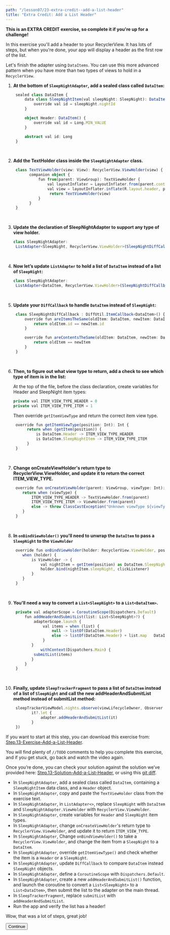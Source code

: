 ```yaml
---
path: "/lesson07/23-extra-credit--add-a-list-header"
title: "Extra Credit: Add a List Header"
---
```


<youtube id="cd3OTFak_K8"></youtube>

<p><strong>This is an EXTRA CREDIT exercise, so complete it if you're up for a challenge!</strong></p>
<p>In this exercise you'll add a header to your RecyclerView.  It has lots of steps, but when you're done, your app will display a header as the first row of the list.</p>
<p>Let's finish the adapter using <code>DataItems</code>. You can use this more advanced pattern when you have more than two types of views to hold in a <code>RecyclerView</code>.</p>
<ol>
<li><p><strong>At the bottom of <code>SleepNightAdapter</code>, add a sealed class called <code>DataItem</code>:</strong></p>

```ts
 sealed class DataItem {
     data class SleepNightItem(val sleepNight: SleepNight): DataItem() {
         override val id = sleepNight.nightId
     }

     object Header: DataItem() {
         override val id = Long.MIN_VALUE
     }

     abstract val id: Long
 }
```

<p><br></p>
</li>
<li><p><strong>Add the TextHolder class inside the <code>SleepNightAdapter</code> class.</strong></p>

```ts
 class TextViewHolder(view: View): RecyclerView.ViewHolder(view) {
       companion object {
           fun from(parent: ViewGroup): TextViewHolder {
               val layoutInflater = LayoutInflater.from(parent.context)
               val view = layoutInflater.inflate(R.layout.header, parent, false)
                return TextViewHolder(view)
           }
       }
 }
```

<p><br></p>
</li>
<li><p><strong>Update the declaration of SleepNightAdapter to support any type of view holder.</strong></p>

```ts
class SleepNightAdapter:
 ListAdapter<SleepNight, RecyclerView.ViewHolder>(SleepNightDiffCallback())
```

<p><br></p>
</li>
<li><p><strong>Now let’s update <code>ListAdapter</code> to hold a list of <code>DataItem</code> instead of a list of <code>SleepNight</code>:</strong></p>

```ts
class SleepNightAdapter:
 ListAdapter<DataItem, RecyclerView.ViewHolder>(SleepNightDiffCallback()) {}
```

<p><br></p>
</li>
<li><p><strong>Update your <code>DiffCallback</code> to handle <code>DataItem</code> instead of <code>SleepNight</code>:</strong></p>

```ts
 class SleepNightDiffCallback : DiffUtil.ItemCallback<DataItem>() {
     override fun areItemsTheSame(oldItem: DataItem, newItem: DataItem): Boolean {
         return oldItem.id == newItem.id
     }

     override fun areContentsTheSame(oldItem: DataItem, newItem: DataItem): Boolean {
         return oldItem == newItem
     }
 }
```

<p><br></p>
</li>
<li><p><strong>Then, to figure out what view type to return, add a check to see which type of item is in the list:</strong></p>
<p>At the top of the file, before the class declaration, create variables for Header and SleepNight item types:</p>

```ts
private val ITEM_VIEW_TYPE_HEADER = 0
private val ITEM_VIEW_TYPE_ITEM = 1
```

<p>Then override <code>getItemViewType</code> and return the correct item view type.</p>

```ts
 override fun getItemViewType(position: Int): Int {
      return when (getItem(position)) {
          is DataItem.Header -> ITEM_VIEW_TYPE_HEADER
          is DataItem.SleepNightItem -> ITEM_VIEW_TYPE_ITEM
      }
 }
```

<p><br></p>
</li>
<li><p><strong>Change onCreateViewHolder's return type to RecyclerView.ViewHolder, and
update it to return the correct ITEM_VIEW_TYPE.</strong></p>

```ts
 override fun onCreateViewHolder(parent: ViewGroup, viewType: Int): RecyclerView.ViewHolder {
    return when (viewType) {
        ITEM_VIEW_TYPE_HEADER -> TextViewHolder.from(parent)
        ITEM_VIEW_TYPE_ITEM -> ViewHolder.from(parent)
        else -> throw ClassCastException("Unknown viewType ${viewType}")
    }
 }
```

<p><br></p>
</li>
<li><p><strong>In <code>onBindViewHolder()</code> you'll need to unwrap the <code>DataItem</code> to pass a <code>SleepNight</code> to the <code>ViewHolder</code></strong></p>

```ts
 override fun onBindViewHolder(holder: RecyclerView.ViewHolder, position: Int) {
    when (holder) {
        is ViewHolder -> {
            val nightItem = getItem(position) as DataItem.SleepNightItem
            holder.bind(nightItem.sleepNight, clickListener)
        }
    }
 }
```

<p><br></p>
</li>
<li><p><strong>You'll need a way to convert a <code>List&lt;SleepNight&gt;</code> to a <code>List&lt;DataItem&gt;</code>.</strong></p>

```ts
 private val adapterScope = CoroutineScope(Dispatchers.Default)
     fun addHeaderAndSubmitList(list: List<SleepNight>?) {
         adapterScope.launch {
             val items = when (list) {
                 null -> listOf(DataItem.Header)
                 else -> listOf(DataItem.Header) + list.map   DataItem.SleepNightItem(it)
             }
        }
            withContext(Dispatchers.Main) {
         submitList(items)
        }
     }
 }
```

<p><br></p>
</li>
<li><p><strong>Finally, update <code>SleepTrackerFragment</code> to pass a list of <code>DataItem</code> instead of a list of <code>SleepNight</code> and call the new addHeaderAndSubmitList method instead of submitList method:</strong></p>

```ts
 sleepTrackerViewModel.nights.observe(viewLifecycleOwner, Observer {
        it?.let {
            adapter.addHeaderAndSubmitList(it)
        }
 })
```

</li>
</ol>
<p>If you want to start at this step, you can download this exercise from: <a target="_blank" href="https://github.com/udacity/andfun-kotlin-sleep-tracker-with-recyclerview/archive/Step.13-Exercise-Add-a-List-Header.zip">Step.13-Exercise-Add-a-List-Header</a>.</p>
<p>You will find plenty of <code>//TODO</code> comments to help you complete this exercise, and if you get stuck, go back and watch the video again.</p>
<p>Once you’re done, you can check your solution against the solution we’ve provided here: <a target="_blank" href="https://github.com/udacity/andfun-kotlin-sleep-tracker-with-recyclerview/tree/Step.13-Solution-Add-a-List-Header">Step.13-Solution-Add-a-List-Header</a>, or using this <a target="_blank" href="https://github.com/udacity/andfun-kotlin-sleep-tracker-with-recyclerview/compare/Step.13-Exercise-Add-a-List-Header...Step.13-Solution-Add-a-List-Header">git diff</a>.</p>

<text-box variant='learningObjectives' name='Complete these tasks to display a header as the first row of the list.'>

- In <code>SleepNightAdapter</code>, add a sealed class called <code>DataItem</code>, containing a <code>SleepNightItem</code> data class, and a <code>Header</code> object.
- In <code>SleepNightAdapter</code>, copy and paste the <code>TextViewHolder</code> class from the exercise text.
- In <code>SleepNightAdapter</code>, in <code>ListAdapter&lt;&gt;</code>, replace <code>SleepNight</code> with <code>DataItem</code> and <code>SleepNightAdapter.ViewHolder</code> with <code>RecyclerView.ViewHolder</code>.
- In <code>SleepNightAdapter</code>, create variables for <code>Header</code> and <code>SleepNight</code> item types.
- In <code>SleepNightAdapter</code>, change <code>onCreateViewHolder</code>'s return type to <code>RecyclerView.ViewHolder</code>, and update it to return <code>ITEM_VIEW_TYPE</code>.
- In <code>SleepNightAdapter</code>, Change <code>onBindViewHolder()</code> to take a <code>RecyclerView.ViewHolder</code>, and change the item from a <code>SleepNight</code> to a <code>DataItem</code>.
- In <code>SleepNightAdapter</code>, override <code>getItemViewType()</code> and check whether the item is a <code>Header</code> or a <code>SleepNight</code>.
- In <code>SleepNightAdapter</code>, update <code>DiffCallback</code> to compare <code>DataItem</code> instead <code>SleepNight</code> objects.
- In <code>SleepNightAdapter</code>, define a <code>CoroutineScope</code> with <code>Dispatchers.Default</code>.
- In <code>SleepNightAdapter</code>, create a new <code>addHeaderAndSubmitList()</code> function, and launch the coroutine to convert a <code>List&lt;SleepNight&gt;</code> to a <code>List&lt;DataItem&gt;</code>, then submit the list to the adapter on the main thread.
- In <code>SleepTrackerFragment</code>, replace <code>submitList</code> with <code>addHeaderAndSubmitList</code>.
- Run the app and verify the list has a header!

</text-box>

<p>Wow, that was a lot of steps, great job!</p>
<button>Continue</button>
